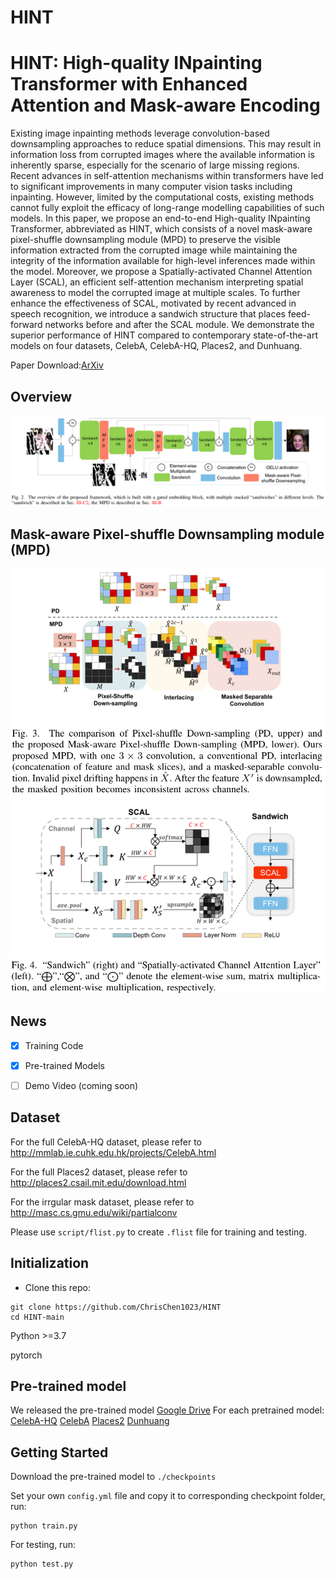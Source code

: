 # HINT
HINT: High-quality INpainting Transformer with Enhanced Attention and Mask-aware Encoding
========================================================================================

Existing image inpainting methods leverage convolution-based downsampling approaches to reduce spatial dimensions. This may result in information loss from corrupted images where the available information is inherently sparse, especially for the scenario of large missing regions. Recent advances in self-attention mechanisms within transformers have led to significant improvements in many computer vision tasks including  inpainting. However, limited by the computational costs, existing methods cannot fully exploit the efficacy of long-range modelling capabilities of such models. 
In this paper, we propose an end-to-end High-quality INpainting Transformer, abbreviated as HINT, which consists of a novel mask-aware pixel-shuffle downsampling module (MPD) to preserve the visible information extracted from the corrupted image while maintaining the integrity of the information available for high-level inferences made within the model. Moreover, we propose a Spatially-activated Channel Attention Layer (SCAL), an efficient self-attention mechanism interpreting spatial awareness to model the corrupted image at multiple scales. To further enhance the effectiveness of SCAL, motivated by recent advanced in speech recognition, we introduce a sandwich structure that places feed-forward networks before and after the SCAL module. We demonstrate the superior performance of HINT compared to contemporary state-of-the-art models on four datasets, CelebA, CelebA-HQ, Places2, and Dunhuang.

Paper Download:[ArXiv](https://arxiv.org/abs/2402.14185)

**Overview**
--------------------
![image](overview.png)

**Mask-aware Pixel-shuffle Downsampling module (MPD)**
--------------------
![image](MPD.png)![image](SCAL.png)

## News
- [x] Training Code
- [x] Pre-trained Models
- [ ] Demo Video (coming soon)


**Dataset**
--------------------
For the full CelebA-HQ dataset, please refer to http://mmlab.ie.cuhk.edu.hk/projects/CelebA.html

For the full Places2 dataset, please refer to http://places2.csail.mit.edu/download.html

For the irrgular mask dataset, please refer to http://masc.cs.gmu.edu/wiki/partialconv

Please use `script/flist.py` to create `.flist` file for training and testing.



**Initialization**
--------------------
* Clone this repo:
```
git clone https://github.com/ChrisChen1023/HINT
cd HINT-main
```
Python >=3.7

pytorch

**Pre-trained model**
--------------------
We released the pre-trained model 
[Google Drive](https://drive.google.com/drive/folders/1Iy3BNkcKY5NOOG53YG3DPQzDnZLgW0FN?usp=sharing)
For each pretrained model:
[CelebA-HQ](https://drive.google.com/drive/folders/1DPmw5LSVxmRXoiLzPrIePXJHla0ek6E9?usp=drive_link)
[CelebA](https://drive.google.com/drive/folders/1oWuRmL3ye-ucHkUfbSqh_2NkzlYbKC29?usp=drive_link)
[Places2](https://drive.google.com/drive/folders/1mzHkz8sjA7uxgG1nTLiPZQKl1zITiTgV?usp=drive_link)
[Dunhuang](https://drive.google.com/drive/folders/1VXAIxTNSfues5wB6Cakyn8Z45UxW_V40?usp=drive_link)

**Getting Started**
----------------------
Download the pre-trained model to `./checkpoints`

Set your own `config.yml` file and copy it to corresponding checkpoint folder, run:
```
python train.py
```
For testing, run:
```
python test.py
```
